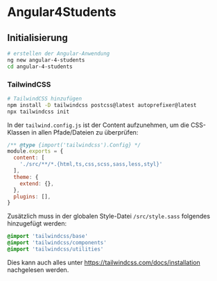 # Angular4Students

## Initialisierung
```bash
# erstellen der Angular-Anwendung
ng new angular-4-students
cd angular-4-students
```

### TailwindCSS
```bash
# TailwindCSS hinzufügen
npm install -D tailwindcss postcss@latest autoprefixer@latest
npx tailwindcss init
```

In der `tailwind.config.js` ist der Content aufzunehmen, um die CSS-Klassen in allen Pfade/Dateien zu überprüfen:
```javascript
/** @type {import('tailwindcss').Config} */
module.exports = {
  content: [
    './src/**/*.{html,ts,css,scss,sass,less,styl}'
  ],
  theme: {
    extend: {},
  },
  plugins: [],
}
```

Zusätzlich muss in der globalen Style-Datei `/src/style.sass` folgendes hinzugefügt werden:
```sass
@import 'tailwindcss/base'
@import 'tailwindcss/components'
@import 'tailwindcss/utilities'
```

Dies kann auch alles unter https://tailwindcss.com/docs/installation nachgelesen werden.

